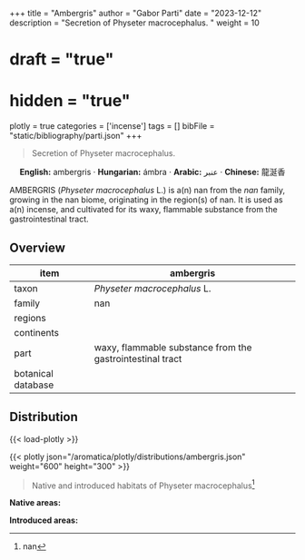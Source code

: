 +++
title = "Ambergris"
author = "Gabor Parti"
date = "2023-12-12"
description = "Secretion of Physeter macrocephalus. "
weight = 10
# draft = "true"
# hidden = "true"
plotly = true
categories = ['incense']
tags = []
bibFile = "static/bibliography/parti.json"
+++

>Secretion of Physeter macrocephalus. 

<center>

**English:** ambergris · **Hungarian:** ámbra · **Arabic:** <span class="arabic-text" dir="rtl">عنبر</span> · **Chinese:** <span class="traditional-chinese-text">龍涎香</span>

</center>

AMBERGRIS (*Physeter macrocephalus* L.) is a(n) nan from the *nan* family, growing in the nan biome, originating in the region(s) of nan. It is used as a(n)  incense, and cultivated for its waxy, flammable substance from the gastrointestinal tract.

## Overview

|       item       |                        ambergris                        |
|------------------|---------------------------------------------------------|
|       taxon      |               *Physeter macrocephalus* L.               |
|      family      |                           nan                           |
|      regions     |                                                         |
|    continents    |                                                         |
|       part       |waxy, flammable substance from the gastrointestinal tract|
|botanical database|                                                         |



## Distribution

{{< load-plotly >}}

{{< plotly json="/aromatica/plotly/distributions/ambergris.json" weight="600" height="300" >}}

>Native and introduced habitats of Physeter macrocephalus[^powo]

[^powo]: nan

<p style="text-align:left;">

**Native areas:** &ensp; &ensp; &ensp; 

**Introduced areas:** 

</p>



